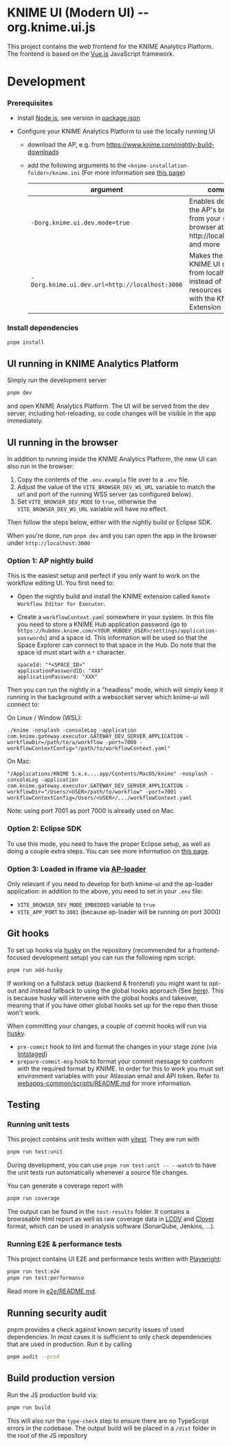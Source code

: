 # KNIME UI (Modern UI) -- org.knime.ui.js

This project contains the web frontend for the KNIME Analytics Platform.
The frontend is based on the [Vue.js] JavaScript framework.

# Development

### Prerequisites

- Install [Node.js][node], see version in [package.json](package.json)
- Configure your KNIME Analytics Platform to use the locally running UI

  - download the AP, e.g. from https://www.knime.com/nightly-build-downloads
  - add the following arguments to the `<knime-installation-folder>/knime.ini` (For more information see [this page][debugap])

    | argument                                       | comment                                                                                                            |
    | ---------------------------------------------- | ------------------------------------------------------------------------------------------------------------------ |
    | `-Dorg.knime.ui.dev.mode=true`                 | Enables debugging the AP's browser from your system browser at http://localhost:8888 and more                      |
    | `-Dorg.knime.ui.dev.url=http://localhost:3000` | Makes the AP use KNIME UI served from localhost instead of using the resources bundled with the KNIME UI Extension |

### Install dependencies

```sh
pnpm install
```

## UI running in KNIME Analytics Platform

Simply run the development server

```sh
pnpm dev
```

and open KNIME Analytics Platform. The UI will be served from the dev server, including hot-reloading, so code changes will be visible in the app immediately.

## UI running in the browser

In addition to running inside the KNIME Analytics Platform, the new UI can also run in the browser:

1. Copy the contents of the `.env.example` file over to a `.env` file.
2. Adjust the value of the `VITE_BROWSER_DEV_WS_URL` variable to match the url and port of the running WSS server (as configured below).
3. Set `VITE_BROWSER_DEV_MODE` to `true`, otherwise the `VITE_BROWSER_DEV_WS_URL` variable will have no effect.

Then follow the steps below, either with the nightly build or Eclipse SDK.

When you're done, run `pnpm dev` and you can open the app in the browser under `http://localhost:3000`

### Option 1: AP nightly build

This is the easiest setup and perfect if you only want to work on the workflow editing UI. You first need to:

- Open the nightly build and install the KNIME extension called `Remote Workflow Editor for Executor`.
- Create a `workflowContext.yaml` somewhere in your system. In this file you need to store a KNIME Hub application password (go to `https://hubdev.knime.com/<YOUR_HUBDEV_USER>/settings/application-passwords`) and a space id. This information will be used so that the Space Explorer can connect to that space in the Hub. Do note that the space id must start with a `*` character.

  ```
  spaceId: "*<SPACE_ID>"
  applicationPasswordID: "XXX"
  applicationPassword: "XXX"
  ```

Then you can run the nightly in a "headless" mode, which will simply keep it running in the background with a websocket server which knime-ui will connect to:

On Linux / Window (WSL):

```
./knime -nosplash -consoleLog -application com.knime.gateway.executor.GATEWAY_DEV_SERVER_APPLICATION -workflowDir=/path/to/a/workflow -port=7000 -workflowContextConfig="/path/to/workflowContext.yaml"
```

On Mac:

```
"/Applications/KNIME 5.x.x....app/Contents/MacOS/knime" -nosplash -consoleLog -application com.knime.gateway.executor.GATEWAY_DEV_SERVER_APPLICATION -workflowDir="/Users/<USER>/path/to/workflow" -port=7001 -workflowContextConfig=/Users/<USER>/.../workflowContext.yaml
```

Note: using port 7001 as port 7000 is already used on Mac.

### Option 2: Eclipse SDK

To use this mode, you need to have the proper Eclipse setup, as well as doing a couple extra steps. You can see more information on [this page][debugapbrowser].

### Option 3: Loaded in iframe via [AP-loader](https://bitbucket.org/KNIME/knime-hub-ap-loader/src/master/)

Only relevant if you need to develop for both knime-ui and the ap-loader application: in addition to the above, you need to set in your `.env` file:

- `VITE_BROWSER_DEV_MODE_EMBEDDED` variable to `true`
- `VITE_APP_PORT` to `3001` (because ap-loader will be running on port 3000)

## Git hooks

To set up hooks via [husky] on the repository (recommended for a frontend-focused development setup) you can run the following npm script:

```sh
pnpm run add-husky
```

If working on a fullstack setup (backend & frontend) you might want to opt-out and instead fallback to using the global hooks approach (See [here](https://knime-com.atlassian.net/wiki/spaces/SPECS/pages/3023077413/Git+Setup#Set-up-commit-message-template)). This is because husky will intervene with the global hooks and takeover, meaning that if you have other global hooks set up for the repo then those won't work.

When committing your changes, a couple of commit hooks will run via [husky].

- `pre-commit` hook to lint and format the changes in your stage zone (via [lintstaged])
- `prepare-commit-msg` hook to format your commit message to conform with the required format by KNIME. In order for this to work you must set environment variables with your Atlassian email and API token. Refer to [webapps-common/scripts/README.md](webapps-common/scripts/README.md) for more information.

## Testing

### Running unit tests

This project contains unit tests written with [vitest].
They are run with

```sh
pnpm run test:unit
```

During development, you can use `pnpm run test:unit -- --watch` to have the unit tests run automatically whenever a
source file changes.

You can generate a coverage report with

```sh
pnpm run coverage
```

The output can be found in the `test-results` folder. It contains a browseable html report as well as raw coverage data in
[LCOV] and [Clover] format, which can be used in analysis software (SonarQube, Jenkins, …).

### Running E2E & performance tests

This project contains UI E2E and performance tests written with [Playwright]:

```sh
pnpm run test:e2e
pnpm run test:performance
```

Read more in [e2e/README.md](e2e/README.md).

## Running security audit

pnpm provides a check against known security issues of used dependencies. In most cases it is sufficient to only check
dependencies that are used in production. Run it by calling

```sh
pnpm audit --prod
```

## Build production version

Run the JS production build via:

```sh
pnpm run build
```

This will also run the `type-check` step to ensure there are no TypeScript errors in the codebase. The output build will be placed in a `/dist` folder in the root of the JS repository

[vue.js]: https://vuejs.org/
[node]: https://knime-com.atlassian.net/wiki/spaces/SPECS/pages/905281540/Node.js+Installation
[vitest]: https://vitest.dev/
[lcov]: https://github.com/linux-test-project/lcov
[clover]: http://openclover.org/
[Playwright]: https://playwright.dev/
[Installation guide]: https://docs.knime.com/latest/analytics_platform_installation_guide/index.html#_configuration_settings_and_knime_ini_file
[husky]: https://www.npmjs.com/package/husky
[lintstaged]: https://github.com/okonet/lint-staged
[debugap]: https://knime-com.atlassian.net/wiki/spaces/SPECS/pages/1418854401/Debug+the+KNIME+AP+Modern+UI+inside+the+AP
[debugapbrowser]: https://knime-com.atlassian.net/wiki/spaces/SPECS/pages/3054895127/Debug+KNIME+AP+Modern+UI+in+browser+w+Eclipse+back+end
